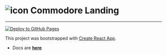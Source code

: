 # ![icon](./public/favicon.ico) Commodore Landing #

---
[![Deploy to GitHub Pages](https://github.com/itsadeadh2/commodore-landing/actions/workflows/deploy.yml/badge.svg)](https://github.com/itsadeadh2/commodore-landing/actions/workflows/deploy.yml)

This project was bootstrapped with [Create React App](https://github.com/facebook/create-react-app).

- Docs are **[here](https://itsadeadh2.github.io/commodore-docs/)**
